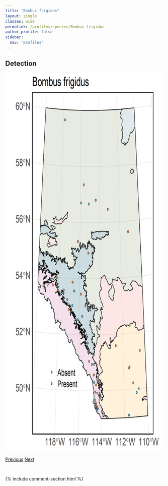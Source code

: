 ```yaml
---
title: "Bombus frigidus"
layout: single
classes: wide
permalink: /profiles/species/Bombus frigidus
author_profile: false
sidebar:
  nav: "profiles"
---
```


<h2>Detection</h2>

<a href="/assets/figures/species/Bombus frigidus/range-map.png">
<img src="/assets/figures/species/Bombus frigidus/range-map.png" height = "1200" width = "800">
</a>

<a href="/profiles/species/Bombus flavifrons" class="pagination--pager" title="PreviousName">Previous</a> <a href="/profiles/species/Bombus huntii" class="pagination--pager" title="NextName">Next</a>

<p>&nbsp;</p>

{% include comment-section.html %}
